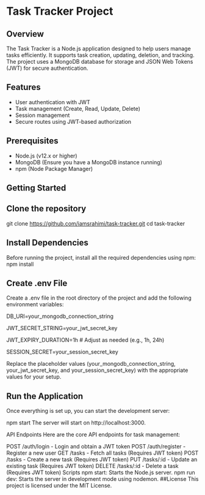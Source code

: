 # Task Tracker Project

## Overview

The Task Tracker is a Node.js application designed to help users manage tasks efficiently. It supports task creation, updating, deletion, and tracking. The project uses a MongoDB database for storage and JSON Web Tokens (JWT) for secure authentication.

## Features
- User authentication with JWT
- Task management (Create, Read, Update, Delete)
- Session management
- Secure routes using JWT-based authorization

## Prerequisites

- Node.js (v12.x or higher)
- MongoDB (Ensure you have a MongoDB instance running)
- npm (Node Package Manager)

## Getting Started

## Clone the repository
git clone https://github.com/iamsrahimi/task-tracker.git
cd task-tracker

## Install Dependencies
Before running the project, install all the required dependencies using npm:
npm install


## Create .env File
Create a .env file in the root directory of the project and add the following environment variables:

DB_URI=your_mongodb_connection_string

JWT_SECRET_STRING=your_jwt_secret_key

JWT_EXPIRY_DURATION=1h # Adjust as needed (e.g., 1h, 24h)

SESSION_SECRET=your_session_secret_key

Replace the placeholder values (your_mongodb_connection_string, your_jwt_secret_key, and your_session_secret_key) with the appropriate values for your setup.

## Run the Application
Once everything is set up, you can start the development server:

npm start
The server will start on http://localhost:3000.

API Endpoints
Here are the core API endpoints for task management:

POST /auth/login - Login and obtain a JWT token
POST /auth/register - Register a new user
GET /tasks - Fetch all tasks (Requires JWT token)
POST /tasks - Create a new task (Requires JWT token)
PUT /tasks/:id - Update an existing task (Requires JWT token)
DELETE /tasks/:id - Delete a task (Requires JWT token)
Scripts
npm start: Starts the Node.js server.
npm run dev: Starts the server in development mode using nodemon.
##License
This project is licensed under the MIT License.
